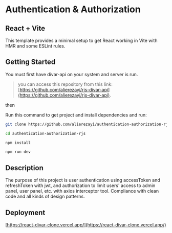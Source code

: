 # Authentication & Authorization

## React + Vite
This template provides a minimal setup to get React working in Vite with HMR and some ESLint rules.

## Getting Started

<p>You must first have divar-api on your system and server is run.</p>

> you can access this repository from this link: [https://github.com/alierezayi/rjs-divar-api](https://github.com/alierezayi/rjs-divar-api).

then

Run this command to get project and install dependencies and run:

```bash
git clone https://github.com/alierezayi/authentication-authorization-rjs.git

cd authentication-authorization-rjs

npm install

npm run dev
```

## Description

The purpose of this project is user authentication using accessToken and refreshToken with jwt,
and authorization to limit users' access to admin panel, user panel, etc. with axios interceptor tool.
Compliance with clean code and all kinds of design patterns.

## Deployment

[https://react-divar-clone.vercel.app/](https://react-divar-clone.vercel.app/)

